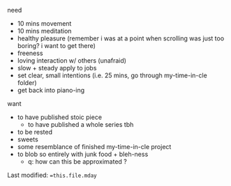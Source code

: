 need
- 10 mins movement
- 10 mins meditation
- healthy pleasure (remember i was at a point when scrolling was just too boring? i want to get there)
- freeness
- loving interaction w/ others (unafraid)
- slow + steady apply to jobs
- set clear, small intentions (i.e. 25 mins, go through my-time-in-cle folder)
- get back into piano-ing

want
- to have published stoic piece
	- to have published a whole series tbh
- to be rested
- sweets
- some resemblance of finished my-time-in-cle project
- to blob so entirely with junk food + bleh-ness
	- q: how can this be approximated ?


Last modified: `=this.file.mday`